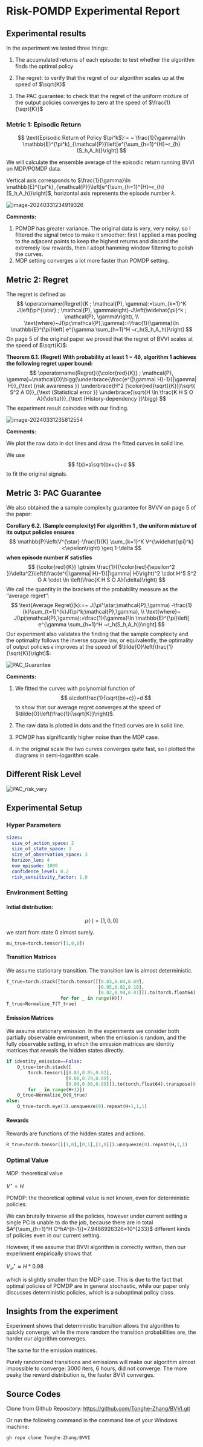 # Risk-POMDP Experimental Report

## Experimental results

In the experiment we tested three  things: 

1. The accumulated returns of each episode: to test whether the algorithm finds the optimal policy

2. The regret: to verify that the regret of our algorithm scales up at the speed of $\sqrt{K}$

3. The PAC guarantee: to check that the regret of the uniform mixture of the output policies converges to zero at the speed of $\frac{1}{\sqrt{K}}$

   

### Metric 1: Episodic Return

$$
\text{Episodic Return of Policy $\pi^k$}:= ~
\frac{1}{\gamma}\ln \mathbb{E}^{\pi^k}_{\mathcal{P}}\left[e^{\sum_{h=1}^{H}~r_{h}(S_h,A_h)}\right]
$$

We will calculate the ensemble average of the episodic return running BVVI on MDP/POMDP data. 

Vertical axis corresponds to $\frac{1}{\gamma}\ln \mathbb{E}^{\pi^k}_{\mathcal{P}}\left[e^{\sum_{h=1}^{H}~r_{h}(S_h,A_h)}\right]$, horizontal axis represents the episode number $k$. 



![image-20240331234919326](./report.assets/image-20240331234919326.png)

**Comments:**

1. POMDP has greater variance. The original data is very, very noisy, so I filtered the signal twice to make it smoother: first I applied a max pooling to the adjacent points to keep the highest returns and discard the extremely low rewards, then I adopt hamming window filtering to polish the curves. 
2. MDP setting converges a lot more faster than POMDP setting.



## Metric 2: Regret

The regret is defined as
$$
\operatorname{Regret}(K ; \mathcal{P}, \gamma):=\sum_{k=1}^K J\left(\pi^{\star} ; \mathcal{P}, \gamma\right)-J\left(\widehat{\pi}^k ; \mathcal{P}, \gamma\right), \\
\text{where}~J(\pi;\mathcal{P},\gamma):=\frac{1}{\gamma}\ln \mathbb{E}^{\pi}\left[
e^{\gamma \sum_{h=1}^H ~r_h(S_h,A_h)}\right]
$$
On page 5 of the original paper we proved that the regret of BVVI scales at the speed of $\sqrt{K}$:  

**Theorem 6.1. (Regret) With probability at least $1-4 \delta$, algorithm 1 achieves the following regret upper bound:**
$$
\operatorname{Regret}({\color{red}{K}} ; \mathcal{P}, \gamma)=\mathcal{O}\bigg(\underbrace{\frac{e^{|\gamma| H}-1}{|\gamma| H}}_{\text {risk awareness }} \underbrace{H^2 {\color{red}\sqrt{{K}}}\sqrt{ S^2 A O}}_{\text {Statistical error }} \underbrace{\sqrt{H \ln \frac{K H S O A}{\delta}}}_{\text {History-dependency }}\bigg)
$$
The experiment result coincides with our finding. 

![image-20240331235812554](./report.assets/image-20240331235812554.png)

**Comments:**

We plot the raw data in dot lines and draw the fitted curves in solid line. 

We use
$$
f(x)=a\sqrt{bx+c}+d
$$
to fit the original signals. 



## Metric 3: PAC Guarantee

We also obtained the a sample complexity guarantee for BVVV on page 5 of the paper:

**Corollary 6.2. (Sample complexity) For algorithm 1 , the uniform mixture of its output policies ensures**
$$
\mathbb{P}\left(V^{\star}-\frac{1}{K} \sum_{k=1}^K V^{\widehat{\pi}^k}<\epsilon\right) \geq 1-\delta
$$
**when episode number $K$ satisfies**
$$
{\color{red}{K}} \gtrsim \frac{1}{{\color{red}{\epsilon^2 }}\delta^2}\left(\frac{e^{|\gamma| H}-1}{|\gamma| H}\right)^2 \cdot H^5 S^2 O A \cdot \ln \left(\frac{K H S O A}{\delta}\right)
$$
We call the quantity in the brackets of the probability measure as the ‘’average regret‘’:
$$
\text{Average Regret}(k):=~
J(\pi^\star;\mathcal{P},\gamma) -\frac{1}{k}\sum_{t=1}^{k}J(\pi^k;\mathcal{P},\gamma), \\
\text{where}~ J(\pi;\mathcal{P},\gamma):=\frac{1}{\gamma}\ln \mathbb{E}^{\pi}\left[
e^{\gamma \sum_{h=1}^H ~r_h(S_h,A_h)}\right]
$$
Our experiment also validates the finding that the sample complexity and the optimality follows the inverse square law, or equivalently, the optimality of output policies $\epsilon$ improves at the speed of $\tilde{O}\left(\frac{1}{\sqrt{K}}\right)$: 

![PAC_Guarantee](./report.assets/PAC_Guarantee-1711900763400-4.jpeg)



**Comments:**

1. We fitted the curves with polynomial function of
   $$
   a\cdot\frac{1}{\sqrt{bx+c}}+d
   $$
   to show that our average regret converges at the speed of $\tilde{O}\left(\frac{1}{\sqrt{K}}\right)$. 

2. The raw data is plotted in dots and the fitted curves are in solid line.

3. POMDP has significantly higher noise than the MDP case.

4. In the original scale the two curves converges quite fast, so I plotted the diagrams in semi-logarithm scale.





## Different Risk Level

![PAC_risk_vary](./report.assets/PAC_risk_vary.jpeg)













## Experimental Setup

### Hyper Parameters

```yaml
sizes:
  size_of_action_space: 2
  size_of_state_space: 3
  size_of_observation_space: 3
  horizon_len: 4
  num_episode: 1000
  confidence_level: 0.2
  risk_sensitivity_factor: 1.0
```

### Environment Setting

#### Initial distribution:

$$
\mu(\cdot)=[1,0,0]
$$

we start from state 0 almost surely. 

```python
mu_true=torch.tensor([1,0,0])
```



#### Transition Matrices

We assume stationary transition. The transition law is almost deterministic.

```python
T_true=torch.stack([torch.tensor([[0.03,0.04,0.89],
                                  [0.95,0.02,0.10],
                                  [0.02,0.94,0.01]]).to(torch.float64).unsqueeze(-1).repeat(1,1,2)
                    for for _ in range(H)])
T_true=Normalize_T(T_true)
```

#### Emission Matrices

We assume stationary emission. In the experiments we consider both partially observable environment, when the emission is random, and the fully observable setting, in which the emission matrices are identity matrices that reveals the hidden states directly. 

```python
if identity_emission==False:
    O_true=torch.stack([
        torch.tensor([[0.83,0.05,0.02],
                      [0.08,0.79,0.09],
                      [0.09,0.06,0.89]]).to(torch.float64).transpose(0,1).repeat(1,1)
        for _ in range(H+1)])
    O_true=Normalize_O(O_true)
else:
    O_true=torch.eye(3).unsqueeze(0).repeat(H+1,1,1)
```

#### Rewards

Rewards are functions of the hidden states and actions.

```python
R_true=torch.tensor([[1,0],[0,1],[1,0]]).unsqueeze(0).repeat(H,1,1)
```



### Optimal Value

MDP: theoretical value

$V^\star=H$

POMDP: the theoretical optimal value is not known, even for deterministic policies.

We can brutally traverse all the policies, however under current setting a single PC is unable to do the job, because there are in total  $A^{\sum_{h=1}^H O^hA^{h-1}}=7.9488926326×10^{233}$   different kinds of policies even in our current setting. 

However, if we assume that BVVI algorithm is correctly written, then our experiment  empirically shows that

$V^\star_{\mathcal{P}} \approx H*0.98$

which is slightly smaller than the MDP case. This is due to the fact that optimal policies of POMDP are in general stochastic, while our paper only discusses deterministic policies, which is a suboptimal policy class.



## Insights from the experiment

Experiment shows that deterministic transition allows the algorithm to quickly converge, while the more random the transition probabilities are, the harder our algorithm converges.

The same for the emission matrices.

Purely randomized transitions and emissions will make our algorithm almost impossible to converge: 3000 iters, 6 hours, did not converge.
The more peaky the reward distribution is, the faster BVVI converges.



## Source Codes

Clone from Github Repository:  https://github.com/Tonghe-Zhang/BVVI.git

Or run the following command in the command line of your Windows machine:

```python
gh repo clone Tonghe-Zhang/BVVI
```

